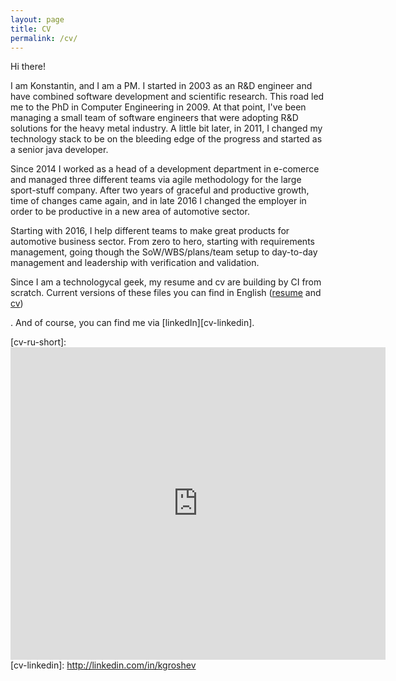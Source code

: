 ```yaml
---
layout: page
title: CV
permalink: /cv/
---
```

Hi there!

I am Konstantin, and I am a PM. I started in 2003 as an R&D engineer and have combined software development and scientific research. This road led me to the PhD in Computer Engineering in 2009. At that point, I've been managing a small team of software engineers that were adopting R&D solutions for the heavy metal industry. A little bit later, in 2011, I changed my technology stack to be on the bleeding edge of the progress and started as a senior java developer.

Since 2014 I worked as a head of a development department in e-comerce and managed three different teams via agile methodology for the large sport-stuff company. After two years of graceful and productive growth, time of changes came again, and in late 2016 I changed the employer in order to be productive in a new area of automotive sector.

Starting with 2016, I help different teams to make great products for automotive business sector. From zero to hero, starting with requirements management, going though the SoW/WBS/plans/team setup to day-to-day management and leadership with verification and validation. 

Since I am a technologycal geek, my resume and cv are building by CI from scratch. Current versions of these files you can find in English ([resume][cv-en-short] and [cv][cv-en-full]) 
<!-- and in Russian ([resume][cv-ru-short] and [cv][cv-ru-full])
-->. And of course, you can find me via [linkedIn][cv-linkedin].

[cv-en-full]: https://www.dropbox.com/s/jhai7cyf183thkv/groshev_ka_en.pdf?dl=0
[cv-en-short]: https://www.dropbox.com/s/1vub8t1dbna6uz5/groshev_ka_en_onepage.pdf?dl=0
[cv-ru-full]: https://www.dropbox.com/s/w8nf2ij21xdwf97/groshev_ka_ru.pdf?dl=0
[cv-ru-short]: <iframe src="https://docs.google.com/viewer?url=https://www.dropbox.com/s/yotucllhvnlyp8z/groshev_ka_ru_onepage.pdf&embedded=true" style="width:600px; height:500px;" frameborder="0"></iframe>
[cv-linkedin]: http://linkedin.com/in/kgroshev
